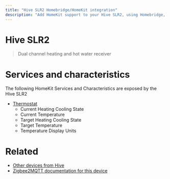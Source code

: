 ```yaml
---
title: "Hive SLR2 Homebridge/HomeKit integration"
description: "Add HomeKit support to your Hive SLR2, using Homebridge, Zigbee2MQTT and homebridge-z2m."
---
```

<!---
This file has been GENERATED using src/docgen/docgen.ts
DO NOT EDIT THIS FILE MANUALLY!
-->
# Hive SLR2
> Dual channel heating and hot water receiver


# Services and characteristics
The following HomeKit Services and Characteristics are exposed by
the Hive SLR2

* [Thermostat](../../climate.md)
  * Current Heating Cooling State
  * Current Temperature
  * Target Heating Cooling State
  * Target Temperature
  * Temperature Display Units


# Related
* [Other devices from Hive](../index.md#hive)
* [Zigbee2MQTT documentation for this device](https://www.zigbee2mqtt.io/devices/SLR2.html)